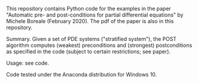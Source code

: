 This repository contains Python code for the examples in the paper "Automatic pre- and post-conditions for partial differential equations"
by Michele Boreale (February 2020). The pdf of the paper is also in this repository. 

Summary.
Given a set of PDE systems ("stratified system"), the POST algorithm computes (weakest) 
preconditions and (strongest) postconditions as specified in the code (subject to certain restrictions; 
see paper).

Usage: see code.

Code tested under the Anaconda distribution for Windows 10.
